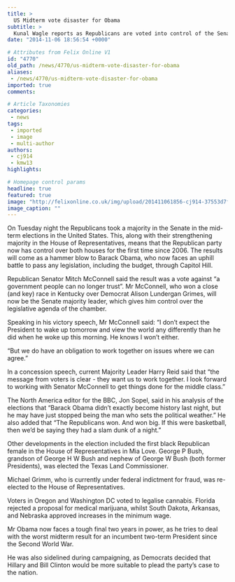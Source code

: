 ```yaml
---
title: >
  US Midterm vote disaster for Obama
subtitle: >
  Kunal Wagle reports as Republicans are voted into control of the Senate
date: "2014-11-06 18:56:54 +0000"

# Attributes from Felix Online V1
id: "4770"
old_path: /news/4770/us-midterm-vote-disaster-for-obama
aliases:
 - /news/4770/us-midterm-vote-disaster-for-obama
imported: true
comments:

# Article Taxonomies
categories:
 - news
tags:
 - imported
 - image
 - multi-author
authors:
 - cj914
 - kmw13
highlights:

# Homepage control params
headline: true
featured: true
image: "http://felixonline.co.uk/img/upload/201411061856-cj914-37553d7ff625dc9134f141ac7f8d84fb.jpeg"
image_caption: ""
---
```


On Tuesday night the Republicans took a majority in the Senate in the mid-term elections in the United States. This, along with their strengthening majority in the House of Representatives, means that the Republican party now has control over both houses for the first time since 2006. The results will come as a hammer blow to Barack Obama, who now faces an uphill battle to pass any legislation, including the budget, through Capitol Hill.

Republican Senator Mitch McConnell said the result was a vote against “a government people can no longer trust”. Mr McConnell, who won a close (and key) race in Kentucky over Democrat Alison Lundergan Grimes, will now be the Senate majority leader, which gives him control over the legislative agenda of the chamber.

Speaking in his victory speech, Mr McConnell said: “I don’t expect the President to wake up tomorrow and view the world any differently than he did when he woke up this morning. He knows I won’t either.

“But we do have an obligation to work together on issues where we can agree.”

In a concession speech, current Majority Leader Harry Reid said that “the message from voters is clear - they want us to work together. I look forward to working with Senator McConnell to get things done for the middle class.”

The North America editor for the BBC, Jon Sopel, said in his analysis of the elections that “Barack Obama didn’t exactly become history last night, but he may have just stopped being the man who sets the political weather.” He also added that “The Republicans won. And won big. If this were basketball, then we’d be saying they had a slam dunk of a night.”

Other developments in the election included the first black Republican female in the House of Representatives in Mia Love. George P Bush, grandson of George H W Bush and nephew of George W Bush (both former Presidents), was elected the Texas Land Commissioner.

Michael Grimm, who is currently under federal indictment for fraud, was re-elected to the House of Representatives.

Voters in Oregon and Washington DC voted to legalise cannabis. Florida rejected a proposal for medical marijuana, whilst South Dakota, Arkansas, and Nebraska approved increases in the minimum wage.

Mr Obama now faces a tough final two years in power, as he tries to deal with the worst midterm result for an incumbent two-term President since the Second World War.

He was also sidelined during campaigning, as Democrats decided that Hillary and Bill Clinton would be more suitable to plead the party’s case to the nation.
